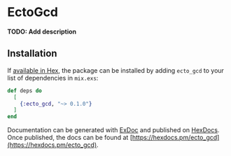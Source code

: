 # EctoGcd

**TODO: Add description**

## Installation

If [available in Hex](https://hex.pm/docs/publish), the package can be installed
by adding `ecto_gcd` to your list of dependencies in `mix.exs`:

```elixir
def deps do
  [
    {:ecto_gcd, "~> 0.1.0"}
  ]
end
```

Documentation can be generated with [ExDoc](https://github.com/elixir-lang/ex_doc)
and published on [HexDocs](https://hexdocs.pm). Once published, the docs can
be found at [https://hexdocs.pm/ecto_gcd](https://hexdocs.pm/ecto_gcd).

